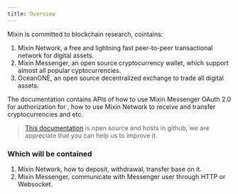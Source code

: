 ```yaml
---
title: Overview
---
```


Mixin is committed to blockchain research, cointains:

1. Mixin Network, a free and lightning fast peer-to-peer transactional network for digital assets.
2. Mixin Messenger, an open source cryptocurrency wallet, which support almost all popular cyptocurrencies.
3. OceanONE, an open source decentralized exchange to trade all digital assets.

The documentation contains APIs of how to use Mixin Messenger OAuth 2.0 for authorization for , how to use Mixin Network to receive and transfer cryptocurrencies and etc.

> [This documentation](https://github.com/MixinMessenger/developers.mixin.one) is open source and hosts in github, we are appreciate that you can help us to improve it.

### Which will be contained

1. Mixin Network, how to deposit, withdrawal, transfer base on it.
2. Mixin Messenger, communicate with Messenger user through HTTP or Websocket.
